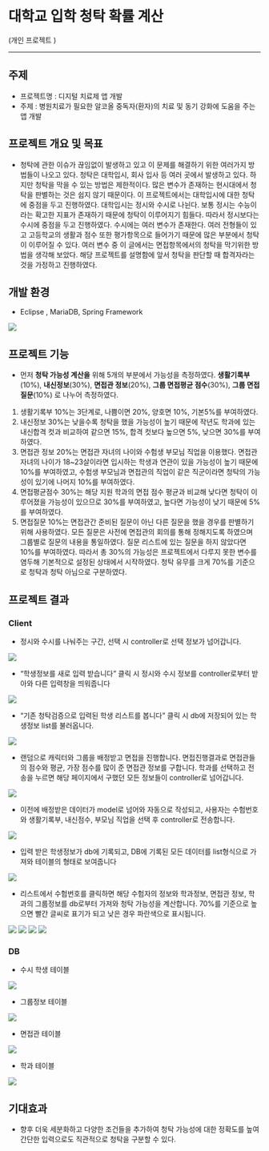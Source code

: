 # 대학교 입학 청탁 확률 계산 

(개인 프로젝트 )

---




## 주제

+ 프로젝트명 : 디지털 치료제 앱 개발
+ 주제 : 병원치료가 필요한 알코올 중독자(환자)의 치료 및 동기 강화에 도움을 주는 앱 개발

## 프로젝트 개요 및 목표

+ 청탁에 관한 이슈가 끊임없이 발생하고 있고 이 문제를 해결하기 위한 여러가지 방법들이 나오고 있다. 청탁은 대학입시, 회사 입사 등 여러 곳에서 발생하고 있다. 하지만 청탁을 막을 수 있는 방법은 제한적이다. 많은 변수가 존재하는 현시대에서 청탁을 판별하는 것은 쉽지 않기 때문이다. 이 프로젝트에서는 대학입시에 대한 청탁에 중점을 두고 진행하였다. 대학입시는 정시와 수시로 나뉜다. 보통 정시는 수능이라는 확고한 지표가 존재하기 때문에 청탁이 이루어지기 힘들다. 따라서 정시보다는 수시에 중점을 두고 진행하였다. 수시에는 여러 변수가 존재한다. 여러 전형들이 있고 고등학교의 생활과 점수 또한 평가항목으로 들어가기 때문에 많은 부분에서 청탁이 이루어질 수 있다. 여러 변수 중 이 글에서는 면접항목에서의 청탁을 막기위한 방법을 생각해 보았다. 해당 프로젝트를 설명함에 앞서 청탁을 판단할 때 합격자라는 것을 가정하고 진행하였다. 

## 개발 환경

- Eclipse , MariaDB, Spring Framework

<img src="images/구성도.png">

## 프로젝트 기능

+   먼저 **청탁 가능성 계산을** 위해 5개의 부분에서 가능성을 측정하였다. **생활기록부**(10%), **내신정보**(30%), **면접관 정보**(20%), **그룹 면접평균  점수**(30%), **그룹 면접질문**(10%) 로  나누어 측정하였다.   

1. 생활기록부 10%는 3단계로, 나쁨이면 20%, 양호면 10%,  기본5%를 부여하였다.   
2. 내신정보 30%는 낮을수록 청탁을 했을 가능성이 높기  때문에 작년도 학과에 있는 내신합격 컷과 비교하여 같으면 15%, 합격 컷보다 높으면 5%, 낮으면 30%를 부여하였다.   
3. 면접관 정보 20%는 면접관 자녀의 나이와 수험생 부모님  직업을 이용했다. 면접관 자녀의 나이가 18~23살이라면  입시하는 학생과 연관이 있을 가능성이 높기 때문에 10%를 부여하였고, 수험생 부모님과 면접관의 직업이 같은 직군이라면 청탁의 가능성이 있기에 나머지 10%를 부여하였다.   
4. 면접평균점수 30%는 해당 지원 학과의 면접 점수 평균과  비교해 낮다면 청탁이 이루어졌을 가능성이 있으므로 30%를 부여하였고, 높다면 가능성이 낮기 때문에 5%를 부여하였다.   
5.  면접질문 10%는 면접관간 준비된 질문이 아닌 다른  질문을 했을 경우를 판별하기 위해 사용하였다. 모든 질문은 사전에 면접관의 회의를 통해 정해지도록  하였으며 그룹별로 질문의 내용을 통일하였다. 질문 리스트에 있는 질문을 하지 않았다면 10%를 부여하였다.   따라서 총 30%의 가능성은 프로젝트에서 다루지 못한 변수를 염두해 기본적으로 설정된 상태에서 시작하였다. 청탁 유무를 크게 70%를 기준으로 청탁과 청탁 아님으로 구분하였다.   

## 프로젝트 결과

### Client 

- 정시와 수시를 나눠주는 구간, 선택  시 controller로 선택 정보가 넘어갑니다.

<img src="images/결과1.png">



-   “학생정보를 새로 입력 받습니다” 클릭 시 정시와 수시 정보를 controller로부터 받아와 다른 입력창을 띄워줍니다   

<img src="images/결과2.png">



-   “기존 청탁검증으로 입력된 학생 리스트를 봅니다” 클릭 시 db에 저장되어 있는  학생정보 list를 불러옵니다.

<img src="images/결과3.png">



-  랜덤으로 캐릭터와 그룹을 배정받고 면접을 진행합니다. 면접진행결과로 면접관들의 점수와 평균, 가장 점수를 많이 준  면접관 정보를 구합니다. 학과를 선택하고 전송을 누르면 해당 페이지에서 구했던 모든 정보들이 controller로 넘어갑니다.   

<img src="images/결과4.png">



- 이전에 배정받은 데이터가 model로  넘어와 자동으로 작성되고, 사용자는 수험번호와 생활기록부, 내신점수, 부모님 직업을 선택 후 controller로 전송합니다.

<img src="images/결과5.png">



- 입력 받은 학생정보가 db에 기록되고, DB에 기록된 모든 데이터를 list형식으로 가져와 테이블의 형태로 보여줍니다

<img src="images/결과6.png">



- 리스트에서 수험번호를 클릭하면 해당 수험자의 정보와 학과정보, 면접관 정보, 학과의 그룹정보를 db로부터 가져와 청탁 가능성을 계산합니다. 70%를 기준으로 높으면 빨간 글씨로 표기가 되고 낮은 경우 파란색으로 표시됩니다. 

<img src="images/결과7-1.png">

<img src="images/결과7-2.png">

<img src="images/결과7-3.png">

<img src="images/결과7-4.png">



### DB

- 수시 학생 테이블

<img src="images/결과8.png">



- 그룹정보 테이블

<img src="images/결과9.png">



- 면접관 테이블

<img src="images/결과10.png">



- 학과 테이블

<img src="images/결과11.png">



## 기대효과

  + 향후 더욱 세분화하고 다양한 조건들을 추가하여 청탁 가능성에 대한 정확도를 높여 간단한 입력으로도 직관적으로 청탁을 구분할 수 있다.


